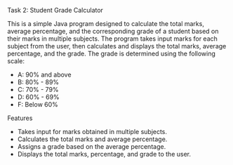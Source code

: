 Task 2: Student Grade Calculator

This is a simple Java program designed to calculate the total marks, average percentage, and the corresponding grade of a student based on their marks in multiple subjects. The program takes input marks for each subject from the user, then calculates and displays the total marks, average percentage, and the grade. The grade is determined using the following scale:

- A: 90% and above
- B: 80% - 89%
- C: 70% - 79%
- D: 60% - 69%
- F: Below 60%

 Features
- Takes input for marks obtained in multiple subjects.
- Calculates the total marks and average percentage.
- Assigns a grade based on the average percentage.
- Displays the total marks, percentage, and grade to the user.

